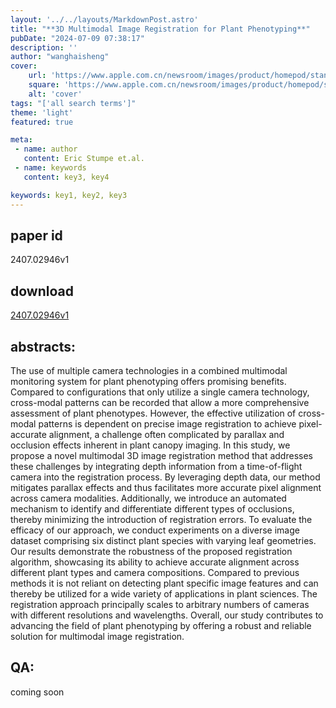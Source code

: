 ```yaml
---
layout: '../../layouts/MarkdownPost.astro'
title: "**3D Multimodal Image Registration for Plant Phenotyping**"
pubDate: "2024-07-09 07:38:17"
description: ''
author: "wanghaisheng"
cover:
    url: 'https://www.apple.com.cn/newsroom/images/product/homepod/standard/Apple-HomePod-hero-230118_big.jpg.large_2x.jpg'
    square: 'https://www.apple.com.cn/newsroom/images/product/homepod/standard/Apple-HomePod-hero-230118_big.jpg.large_2x.jpg'
    alt: 'cover'
tags: "['all search terms']"
theme: 'light'
featured: true

meta:
 - name: author
   content: Eric Stumpe et.al.
 - name: keywords
   content: key3, key4

keywords: key1, key2, key3
---
```


## paper id
2407.02946v1
## download
[2407.02946v1](http://arxiv.org/abs/2407.02946v1)
## abstracts:
The use of multiple camera technologies in a combined multimodal monitoring system for plant phenotyping offers promising benefits. Compared to configurations that only utilize a single camera technology, cross-modal patterns can be recorded that allow a more comprehensive assessment of plant phenotypes. However, the effective utilization of cross-modal patterns is dependent on precise image registration to achieve pixel-accurate alignment, a challenge often complicated by parallax and occlusion effects inherent in plant canopy imaging.   In this study, we propose a novel multimodal 3D image registration method that addresses these challenges by integrating depth information from a time-of-flight camera into the registration process. By leveraging depth data, our method mitigates parallax effects and thus facilitates more accurate pixel alignment across camera modalities. Additionally, we introduce an automated mechanism to identify and differentiate different types of occlusions, thereby minimizing the introduction of registration errors.   To evaluate the efficacy of our approach, we conduct experiments on a diverse image dataset comprising six distinct plant species with varying leaf geometries. Our results demonstrate the robustness of the proposed registration algorithm, showcasing its ability to achieve accurate alignment across different plant types and camera compositions. Compared to previous methods it is not reliant on detecting plant specific image features and can thereby be utilized for a wide variety of applications in plant sciences. The registration approach principally scales to arbitrary numbers of cameras with different resolutions and wavelengths. Overall, our study contributes to advancing the field of plant phenotyping by offering a robust and reliable solution for multimodal image registration.
## QA:
coming soon
